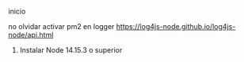 inicio

no olvidar activar pm2 en logger
https://log4js-node.github.io/log4js-node/api.html


1) Instalar Node 14.15.3 o superior
